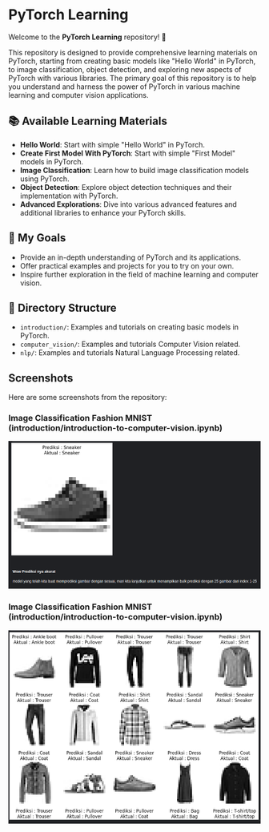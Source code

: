 # PyTorch Learning

Welcome to the **PyTorch Learning** repository! 🎉

This repository is designed to provide comprehensive learning materials on PyTorch, starting from creating basic models like "Hello World" in PyTorch, to image classification, object detection, and exploring new aspects of PyTorch with various libraries. The primary goal of this repository is to help you understand and harness the power of PyTorch in various machine learning and computer vision applications.

## 📚 Available Learning Materials
- **Hello World**: Start with simple "Hello World" in PyTorch.
- **Create First Model With PyTorch**: Start with simple "First Model" models in PyTorch.
- **Image Classification**: Learn how to build image classification models using PyTorch.
- **Object Detection**: Explore object detection techniques and their implementation with PyTorch.
- **Advanced Explorations**: Dive into various advanced features and additional libraries to enhance your PyTorch skills.

## 🚀 My Goals
- Provide an in-depth understanding of PyTorch and its applications.
- Offer practical examples and projects for you to try on your own.
- Inspire further exploration in the field of machine learning and computer vision.

## 📂 Directory Structure
- `introduction/`: Examples and tutorials on creating basic models in PyTorch.
- `computer_vision/`: Examples and tutorials Computer Vision related.
- `nlp/`: Examples and tutorials Natural Language Processing related.

## Screenshots
Here are some screenshots from the repository:

### Image Classification Fashion MNIST (introduction/introduction-to-computer-vision.ipynb)
![Screenshot 1](images/ss_1.png)
### Image Classification Fashion MNIST (introduction/introduction-to-computer-vision.ipynb)
![Screenshot 2](images/ss_2.png)
